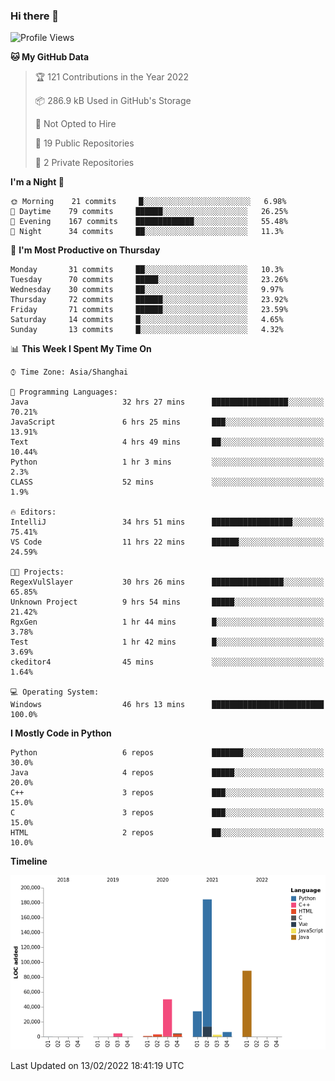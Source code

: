 ### Hi there 👋

<!--START_SECTION:waka-->
![Profile Views](http://img.shields.io/badge/Profile%20Views-0-blue)

**🐱 My GitHub Data** 

> 🏆 121 Contributions in the Year 2022
 > 
> 📦 286.9 kB Used in GitHub's Storage 
 > 
> 🚫 Not Opted to Hire
 > 
> 📜 19 Public Repositories 
 > 
> 🔑 2 Private Repositories  
 > 
**I'm a Night 🦉** 

```text
🌞 Morning    21 commits     █░░░░░░░░░░░░░░░░░░░░░░░░   6.98% 
🌆 Daytime    79 commits     ██████░░░░░░░░░░░░░░░░░░░   26.25% 
🌃 Evening    167 commits    █████████████░░░░░░░░░░░░   55.48% 
🌙 Night      34 commits     ██░░░░░░░░░░░░░░░░░░░░░░░   11.3%

```
📅 **I'm Most Productive on Thursday** 

```text
Monday       31 commits     ██░░░░░░░░░░░░░░░░░░░░░░░   10.3% 
Tuesday      70 commits     █████░░░░░░░░░░░░░░░░░░░░   23.26% 
Wednesday    30 commits     ██░░░░░░░░░░░░░░░░░░░░░░░   9.97% 
Thursday     72 commits     ██████░░░░░░░░░░░░░░░░░░░   23.92% 
Friday       71 commits     ██████░░░░░░░░░░░░░░░░░░░   23.59% 
Saturday     14 commits     █░░░░░░░░░░░░░░░░░░░░░░░░   4.65% 
Sunday       13 commits     █░░░░░░░░░░░░░░░░░░░░░░░░   4.32%

```


📊 **This Week I Spent My Time On** 

```text
⌚︎ Time Zone: Asia/Shanghai

💬 Programming Languages: 
Java                     32 hrs 27 mins      █████████████████░░░░░░░░   70.21% 
JavaScript               6 hrs 25 mins       ███░░░░░░░░░░░░░░░░░░░░░░   13.91% 
Text                     4 hrs 49 mins       ██░░░░░░░░░░░░░░░░░░░░░░░   10.44% 
Python                   1 hr 3 mins         ░░░░░░░░░░░░░░░░░░░░░░░░░   2.3% 
CLASS                    52 mins             ░░░░░░░░░░░░░░░░░░░░░░░░░   1.9%

🔥 Editors: 
IntelliJ                 34 hrs 51 mins      ██████████████████░░░░░░░   75.41% 
VS Code                  11 hrs 22 mins      ██████░░░░░░░░░░░░░░░░░░░   24.59%

🐱‍💻 Projects: 
RegexVulSlayer           30 hrs 26 mins      ████████████████░░░░░░░░░   65.85% 
Unknown Project          9 hrs 54 mins       █████░░░░░░░░░░░░░░░░░░░░   21.42% 
RgxGen                   1 hr 44 mins        █░░░░░░░░░░░░░░░░░░░░░░░░   3.78% 
Test                     1 hr 42 mins        █░░░░░░░░░░░░░░░░░░░░░░░░   3.69% 
ckeditor4                45 mins             ░░░░░░░░░░░░░░░░░░░░░░░░░   1.64%

💻 Operating System: 
Windows                  46 hrs 13 mins      █████████████████████████   100.0%

```

**I Mostly Code in Python** 

```text
Python                   6 repos             ███████░░░░░░░░░░░░░░░░░░   30.0% 
Java                     4 repos             █████░░░░░░░░░░░░░░░░░░░░   20.0% 
C++                      3 repos             ███░░░░░░░░░░░░░░░░░░░░░░   15.0% 
C                        3 repos             ███░░░░░░░░░░░░░░░░░░░░░░   15.0% 
HTML                     2 repos             ██░░░░░░░░░░░░░░░░░░░░░░░   10.0%

```


**Timeline**

![Chart not found](https://raw.githubusercontent.com/SuperMaxine/SuperMaxine/main/charts/bar_graph.png) 


 Last Updated on 13/02/2022 18:41:19 UTC
<!--END_SECTION:waka-->

<!--
**SuperMaxine/SuperMaxine** is a ✨ _special_ ✨ repository because its `README.md` (this file) appears on your GitHub profile.

Here are some ideas to get you started:

- 🔭 I’m currently working on ...
- 🌱 I’m currently learning ...
- 👯 I’m looking to collaborate on ...
- 🤔 I’m looking for help with ...
- 💬 Ask me about ...
- 📫 How to reach me: ...
- 😄 Pronouns: ...
- ⚡ Fun fact: ...
-->

